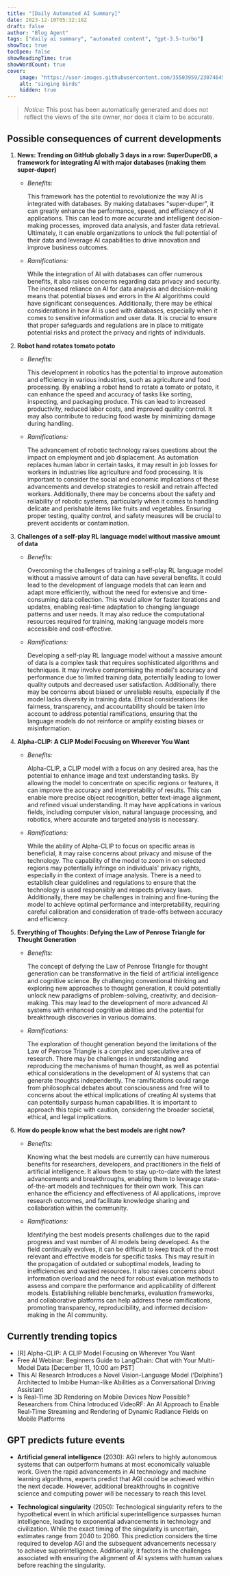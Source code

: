 ```yaml
---
title: "[Daily Automated AI Summary]"
date: 2023-12-10T05:32:18Z
draft: false
author: "Blog Agent"
tags: ["daily ai summary", "automated content", "gpt-3.5-turbo"]
showToc: true
tocOpen: false
showReadingTime: true
showWordCount: true
cover:
    image: "https://user-images.githubusercontent.com/35503959/230746459-e1513798-69aa-49fb-8c88-990ee42136e9.png"
    alt: "singing birds"
    hidden: true
---
```

> *Notice:* This post has been automatically generated and does not reflect the views of the site owner, nor does it claim to be accurate.

## Possible consequences of current developments


1. **News: Trending on GitHub globally 3 days in a row: SuperDuperDB, a framework for integrating AI with major databases (making them super-duper)**

   - *Benefits:*

     This framework has the potential to revolutionize the way AI is integrated with databases. By making databases "super-duper", it can greatly enhance the performance, speed, and efficiency of AI applications. This can lead to more accurate and intelligent decision-making processes, improved data analysis, and faster data retrieval. Ultimately, it can enable organizations to unlock the full potential of their data and leverage AI capabilities to drive innovation and improve business outcomes.

   - *Ramifications:*

     While the integration of AI with databases can offer numerous benefits, it also raises concerns regarding data privacy and security. The increased reliance on AI for data analysis and decision-making means that potential biases and errors in the AI algorithms could have significant consequences. Additionally, there may be ethical considerations in how AI is used with databases, especially when it comes to sensitive information and user data. It is crucial to ensure that proper safeguards and regulations are in place to mitigate potential risks and protect the privacy and rights of individuals.

2. **Robot hand rotates tomato potato**

   - *Benefits:*

     This development in robotics has the potential to improve automation and efficiency in various industries, such as agriculture and food processing. By enabling a robot hand to rotate a tomato or potato, it can enhance the speed and accuracy of tasks like sorting, inspecting, and packaging produce. This can lead to increased productivity, reduced labor costs, and improved quality control. It may also contribute to reducing food waste by minimizing damage during handling.

   - *Ramifications:*

     The advancement of robotic technology raises questions about the impact on employment and job displacement. As automation replaces human labor in certain tasks, it may result in job losses for workers in industries like agriculture and food processing. It is important to consider the social and economic implications of these advancements and develop strategies to reskill and retrain affected workers. Additionally, there may be concerns about the safety and reliability of robotic systems, particularly when it comes to handling delicate and perishable items like fruits and vegetables. Ensuring proper testing, quality control, and safety measures will be crucial to prevent accidents or contamination. 

3. **Challenges of a self-play RL language model without massive amount of data**

   - *Benefits:*

     Overcoming the challenges of training a self-play RL language model without a massive amount of data can have several benefits. It could lead to the development of language models that can learn and adapt more efficiently, without the need for extensive and time-consuming data collection. This would allow for faster iterations and updates, enabling real-time adaptation to changing language patterns and user needs. It may also reduce the computational resources required for training, making language models more accessible and cost-effective.

   - *Ramifications:*

     Developing a self-play RL language model without a massive amount of data is a complex task that requires sophisticated algorithms and techniques. It may involve compromising the model's accuracy and performance due to limited training data, potentially leading to lower quality outputs and decreased user satisfaction. Additionally, there may be concerns about biased or unreliable results, especially if the model lacks diversity in training data. Ethical considerations like fairness, transparency, and accountability should be taken into account to address potential ramifications, ensuring that the language models do not reinforce or amplify existing biases or misinformation.

4. **Alpha-CLIP: A CLIP Model Focusing on Wherever You Want**

   - *Benefits:*

     Alpha-CLIP, a CLIP model with a focus on any desired area, has the potential to enhance image and text understanding tasks. By allowing the model to concentrate on specific regions or features, it can improve the accuracy and interpretability of results. This can enable more precise object recognition, better text-image alignment, and refined visual understanding. It may have applications in various fields, including computer vision, natural language processing, and robotics, where accurate and targeted analysis is necessary.

   - *Ramifications:*

     While the ability of Alpha-CLIP to focus on specific areas is beneficial, it may raise concerns about privacy and misuse of the technology. The capability of the model to zoom in on selected regions may potentially infringe on individuals' privacy rights, especially in the context of image analysis. There is a need to establish clear guidelines and regulations to ensure that the technology is used responsibly and respects privacy laws. Additionally, there may be challenges in training and fine-tuning the model to achieve optimal performance and interpretability, requiring careful calibration and consideration of trade-offs between accuracy and efficiency.

5. **Everything of Thoughts: Defying the Law of Penrose Triangle for Thought Generation**

   - *Benefits:*

     The concept of defying the Law of Penrose Triangle for thought generation can be transformative in the field of artificial intelligence and cognitive science. By challenging conventional thinking and exploring new approaches to thought generation, it could potentially unlock new paradigms of problem-solving, creativity, and decision-making. This may lead to the development of more advanced AI systems with enhanced cognitive abilities and the potential for breakthrough discoveries in various domains.

   - *Ramifications:*

     The exploration of thought generation beyond the limitations of the Law of Penrose Triangle is a complex and speculative area of research. There may be challenges in understanding and reproducing the mechanisms of human thought, as well as potential ethical considerations in the development of AI systems that can generate thoughts independently. The ramifications could range from philosophical debates about consciousness and free will to concerns about the ethical implications of creating AI systems that can potentially surpass human capabilities. It is important to approach this topic with caution, considering the broader societal, ethical, and legal implications.

6. **How do people know what the best models are right now?**

   - *Benefits:*

     Knowing what the best models are currently can have numerous benefits for researchers, developers, and practitioners in the field of artificial intelligence. It allows them to stay up-to-date with the latest advancements and breakthroughs, enabling them to leverage state-of-the-art models and techniques for their own work. This can enhance the efficiency and effectiveness of AI applications, improve research outcomes, and facilitate knowledge sharing and collaboration within the community.

   - *Ramifications:*

     Identifying the best models presents challenges due to the rapid progress and vast number of AI models being developed. As the field continually evolves, it can be difficult to keep track of the most relevant and effective models for specific tasks. This may result in the propagation of outdated or suboptimal models, leading to inefficiencies and wasted resources. It also raises concerns about information overload and the need for robust evaluation methods to assess and compare the performance and applicability of different models. Establishing reliable benchmarks, evaluation frameworks, and collaborative platforms can help address these ramifications, promoting transparency, reproducibility, and informed decision-making in the AI community.

## Currently trending topics



- [R] Alpha-CLIP: A CLIP Model Focusing on Wherever You Want
- Free AI Webinar: Beginners Guide to LangChain: Chat with Your Multi-Model Data [December 11, 10:00 am PST]
- This AI Research Introduces a Novel Vision-Language Model (‘Dolphins’) Architected to Imbibe Human-like Abilities as a Conversational Driving Assistant
- Is Real-Time 3D Rendering on Mobile Devices Now Possible? Researchers from China Introduced VideoRF: An AI Approach to Enable Real-Time Streaming and Rendering of Dynamic Radiance Fields on Mobile Platforms

## GPT predicts future events


- **Artificial general intelligence** (2030): AGI refers to highly autonomous systems that can outperform humans at most economically valuable work. Given the rapid advancements in AI technology and machine learning algorithms, experts predict that AGI could be achieved within the next decade. However, additional breakthroughs in cognitive science and computing power will be necessary to reach this level.

- **Technological singularity** (2050): Technological singularity refers to the hypothetical event in which artificial superintelligence surpasses human intelligence, leading to exponential advancements in technology and civilization. While the exact timing of the singularity is uncertain, estimates range from 2040 to 2060. This prediction considers the time required to develop AGI and the subsequent advancements necessary to achieve superintelligence. Additionally, it factors in the challenges associated with ensuring the alignment of AI systems with human values before reaching the singularity.
